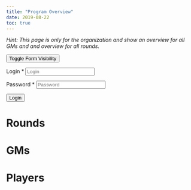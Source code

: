 ```yaml
---
title: "Program Overview"
date: 2019-08-22
toc: true
---
```


_Hint: This page is only for the organization and show an overview for all GMs and and overview for all rounds._

<div><input id="apollon-hide-button" class="c-btn" type="submit" value="Toggle Form Visibility"></div>
<div class="c-form" id="apollon-login-form">
<form action="#">
<div>
    <p class="c-form--item c-form-field--text">
        <label for="login">Login *</label>
        <input name="login" id="login" type="text" placeholder="Login" required />
    </p>
    <p class="c-form--item c-form-field--text">
        <label for="password">Password *</label>
        <input name="password" id="password" type="password" placeholder="Password" required />
    </p>
    <input id="apollon-login-button" class="c-btn" type="submit" value="Login">
</div>
</form>
</div>

# Rounds

<div id="apollon-rounds-overview"></div>

# GMs

<div id="apollon-gms-overview"></div>

# Players

<div id="apollon-players-overview"></div>





<script src="https://api.gildedernacht.ch/olymp.js"></script>

<script src="/scripts/apollon-model.js"></script>
<script>
    'use strict';

    async function main(event) {
        event.preventDefault();
        const loginForm = document.getElementById('apollon-login-form');
        const username = loginForm.querySelector('#login');
        const password = loginForm.querySelector('#password');

        const apollon = new ApollonModel({
            server: 'https://api.gildedernacht.ch',
            username: username.value,
            password: password.value
        });

        username.value = "";
        password.value = "";


        const games = apollon.getGames();
        console.log('games', games);
        const rounds = apollon.getRounds();
        console.log('rounds', rounds);
        const registrations = await apollon.getRegistrations();

        /*
        TODO

        showRoundsOverview & showGmsOverview are written a bit ugly and just create a HTML.
        For a proof of concepts this is enough. If this functionality is further used, some kind
        of a template should be used.
        */

        function showRoundsOverview() {
            const roundsOverviewNode = document.getElementById('apollon-rounds-overview');
            const fragment = document.createDocumentFragment();

            let html = '';
            Object.keys(rounds).forEach(roundId => {
                const round = rounds[roundId];
                const game = games[round.gameId];
                html += '<h2>' + game.name + ' - ' + game.gm + '</h2>';
                html += '<h6>' + round.day + ', from ' + round.from + ' to ' + round.to + ' / Max players: ' + game.playersMax + '</h6>';
                registrations.forEach(registration => {
                    registration.publicBody.rounds.forEach(registrationRoundId => {
                        if (registrationRoundId === roundId) {
                            const name =
                                `${registration.privateBody.name} - ${registration.privateBody.email}`;
                            html += '<div>' + name + '</div>';
                        }
                    });
                });
            });
            roundsOverviewNode.innerHTML = html;
        }

        function showGmsOverview() {
            const gmsOverviewNode = document.getElementById('apollon-gms-overview');
            const fragment = document.createDocumentFragment();

            const gms = {};
            Object.keys(rounds).forEach(roundId => {
                const round = rounds[roundId];
                const game = games[round.gameId];
                if (!(game.gm in gms)) {
                    gms[game.gm] = [];
                }
                gms[game.gm].push(round);
            });

            let html = '';
            Object.keys(gms).forEach(gm => {
                html += '<h2>' + gm + '</h2>';
                gms[gm].forEach(round => {
                    html += '<p>' + games[round.gameId].name + ' ' + round.day + ' ' + round
                        .from + '-' + round.to + '</p>';
                });
            });
            gmsOverviewNode.innerHTML = html;
        }

        function showPlayersOverview() {
            const playersOverviewNode = document.getElementById('apollon-players-overview');
            const fragment = document.createDocumentFragment();
            playersOverviewNode.innerHtml = "text";
        }

        showRoundsOverview();
        showGmsOverview();
        showPlayersOverview();
    }

    function hideForm(event) {
        event.preventDefault();
        const loginForm = document.getElementById('apollon-login-form');

        if (loginForm.style.display == 'none') {
            loginForm.style.display = 'initial';
        } else {
            loginForm.style.display = 'none';
        }
    }

    document.getElementById('apollon-login-button').addEventListener('click', main);
    document.getElementById('apollon-hide-button').addEventListener('click', hideForm);
</script>